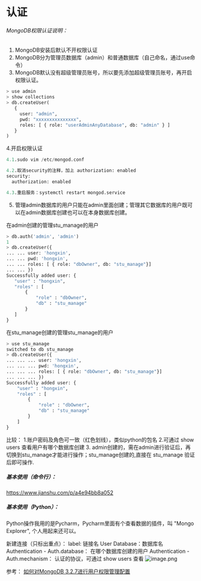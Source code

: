 # 认证

###### MongoDB权限认证说明：
1. MongoDB安装后默认不开权限认证
2. MongoDB分为管理员数据库（admin）和普通数据库（自己命名，通过use命令）
3. MongoDB默认没有超级管理员账号，所以要先添加超级管理员账号，再开启权限认证。
```python
> use admin 
> show collections
> db.createUser(
   {
     user: "admin",
     pwd: "xxxxxxxxxxxxxxx",
     roles: [ { role: "userAdminAnyDatabase", db: "admin" } ]
   }
)
```
4.开启权限认证
```python
4.1.sudo vim /etc/mongod.conf

4.2.取消security的注释，加上 authorization: enabled
security:
  authorization: enabled

4.3.重启服务：systemctl restart mongod.service
```

5. 管理admin数据库的用户只能在admin里面创建；管理其它数据库的用户既可以在admin数据库创建也可以在本身数据库创建。

在admin创建的管理stu_manage的用户
 ```python
> db.auth('admin', 'admin')
1
> db.createUser({
... ... user: 'hongxin',
... ... pwd: 'hongxin',
... ... roles: [ { role: "dbOwner", db: "stu_manage"}]
... ... })
Successfully added user: {
	"user" : "hongxin",
	"roles" : [
		{
			"role" : "dbOwner",
			"db" : "stu_manage"
		}
	]
}
```

在stu_manage创建的管理stu_manage的用户
```python
> use stu_manage
switched to db stu_manage
> db.createUser({
... ... ... user: 'hongxin',
... ... ... pwd: 'hongxin',
... ... ... roles: [ { role: "dbOwner", db: "stu_manage"}]
... ... ... })
Successfully added user: {
	"user" : "hongxin",
	"roles" : [
		{
			"role" : "dbOwner",
			"db" : "stu_manage"
		}
	]
}
```

比较：
1.账户密码及角色可一致（红色划线），类似python的包名
2.可通过 show users 查看用户有哪个数据库创建
3. admin创建的，需在admin进行验证后，再切换到stu_manage才能进行操作；stu_manage创建的,直接在 stu_manage 验证后即可操作.

##### 基本使用（命令行）：
https://www.jianshu.com/p/a4e94bb8a052

##### 基本使用（Python）：
Python操作我用的是Pycharm，Pycharm里面有个查看数据的插件，叫 "Mongo Explorer", 个人用起来还可以。

新建连接（只标出重点）：
label: 链接名
User Database：数据库名
Authentication - Auth.database： 在哪个数据库创建的用户
Authentication - Auth.mechanism： 认证的协议，可通过 show users 查看
![image.png](https://upload-images.jianshu.io/upload_images/5034811-1308c573e6ebc2c0.png?imageMogr2/auto-orient/strip%7CimageView2/2/w/1240)



参考：
[如何对MongoDB 3.2.7进行用户权限管理配置](https://www.jianshu.com/p/a4e94bb8a052)
